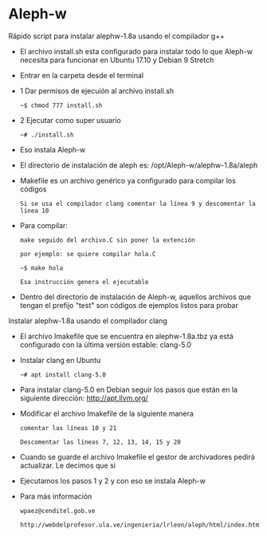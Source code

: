 # Aleph-w
Rápido script para instalar alephw-1.8a usando el compilador g++

-   El archivo install.sh esta configurado para instalar todo lo que Aleph-w necesita para funcionar en Ubuntu 17.10 y Debian 9 Stretch

-   Entrar en la carpeta desde el terminal

-   1 Dar permisos de ejecuión al archivo install.sh

        ~$ chmod 777 install.sh

-   2 Ejecutar como super usuario

        ~# ./install.sh

-   Eso instala Aleph-w

-   El directorio de instalación de aleph es: /opt/Aleph-w/alephw-1.8a/aleph

-   Makefile es un archivo genérico ya configurado para compilar los códigos

        Si se usa el compilador clang comentar la línea 9 y descomentar la línea 10

-   Para compilar:

        make seguido del archivo.C sin poner la extención

        por ejemplo: se quiere compilar hola.C

        ~$ make hola

        Esa instrucción genera el ejecutable

-   Dentro del directorio de instalación de Aleph-w, aquellos archivos que tengan el prefijo "test" son códigos de ejemplos listos para probar

Instalar alephw-1.8a usando el compilador clang

-   El archivo Imakefile que se encuentra en alephw-1.8a.tbz ya está configurado con la última versión estable: clang-5.0

-   Instalar clang en Ubuntu

        ~# apt install clang-5.0

-   Para instalar clang-5.0 en Debian seguir los pasos que están en la siguiente dirección: http://apt.llvm.org/

-   Modificar el archivo Imakefile de la siguiente manera

        comentar las líneas 10 y 21

        Descomentar las líneas 7, 12, 13, 14, 15 y 20

-   Cuando se guarde el archivo Imakefile el gestor de archivadores pedirá actualizar. Le decimos que si

-   Ejecutamos los pasos 1 y 2 y con eso se instala Aleph-w

-   Para más información

        wpaez@cenditel.gob.ve

        http://webdelprofesor.ula.ve/ingenieria/lrleon/aleph/html/index.html
